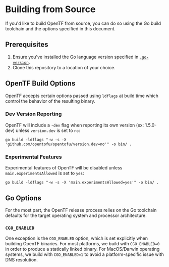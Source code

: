 # Building from Source

If you'd like to build OpenTF from source, you can do so using the Go build toolchain and the options specified in this document.

## Prerequisites

1. Ensure you've installed the Go language version specified in [`.go-version`](.go-version).
2. Clone this repository to a location of your choice.

## OpenTF Build Options

OpenTF accepts certain options passed using `ldflags` at build time which control the behavior of the resulting binary.

### Dev Version Reporting

OpenTF will include a `-dev` flag when reporting its own version (ex: 1.5.0-dev) unless `version.dev` is set to `no`:

```
go build -ldflags "-w -s -X 'github.com/opentofu/opentofu/version.dev=no'" -o bin/ .
```

### Experimental Features

Experimental features of OpenTF will be disabled unless `main.experimentsAllowed` is set to `yes`:

```
go build -ldflags "-w -s -X 'main.experimentsAllowed=yes'" -o bin/ .
```

## Go Options

For the most part, the OpenTF release process relies on the Go toolchain defaults for the target operating system and processor architecture.

### `CGO_ENABLED`

One exception is the `CGO_ENABLED` option, which is set explicitly when building OpenTF binaries. For most platforms, we build with `CGO_ENABLED=0` in order to produce a statically linked binary. For MacOS/Darwin operating systems, we build with `CGO_ENABLED=1` to avoid a platform-specific issue with DNS resolution. 


